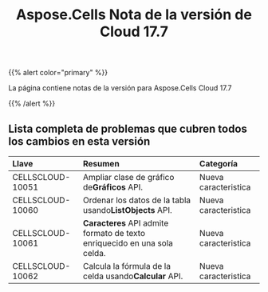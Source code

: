 ﻿---
title: Aspose.Cells Nota de la versión de Cloud 17.7
second_title: Aspose.Cells Cloud Documen
type: docs
url: /es/aspose-cells-cloud-17-7-release-notes/
aliases: [/aspose-cells-for-cloud-17-7-release-notes/]
description: Aspose.Cells La nube admite Excel para crear, convertir, fusionar, dividir, proteger, operación de objetos internos, etc.
weight: 50
---
{{% alert color="primary" %}} 

La página contiene notas de la versión para Aspose.Cells Cloud 17.7

{{% /alert %}} 
## **Lista completa de problemas que cubren todos los cambios en esta versión**

|**Llave**|**Resumen**|**Categoría**|
|:- |:- |:- |
|CELLSCLOUD-10051| Ampliar clase de gráfico de**Gráficos** API.|Nueva caracteristica|
|CELLSCLOUD-10060| Ordenar los datos de la tabla usando**ListObjects** API.|Nueva caracteristica|
|CELLSCLOUD-10061|**Caracteres** API admite formato de texto enriquecido en una sola celda.|Nueva caracteristica|
|CELLSCLOUD-10062| Calcula la fórmula de la celda usando**Calcular** API.|Nueva caracteristica|



